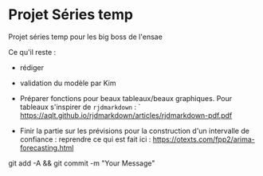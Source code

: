 # Projet Séries temp

Projet séries temp pour les big boss de l'ensae

Ce qu'il reste :

- rédiger

- validation du modèle par Kim

- Préparer fonctions pour beaux tableaux/beaux graphiques. Pour tableaux s'inspirer de `rjdmarkdown` : ` https://aqlt.github.io/rjdmarkdown/articles/rjdmarkdown-pdf.pdf

- Finir la partie sur les prévisions pour la construction d'un intervalle de confiance : reprendre ce qui est fait ici : https://otexts.com/fpp2/arima-forecasting.html


git add -A && git commit -m "Your Message"

